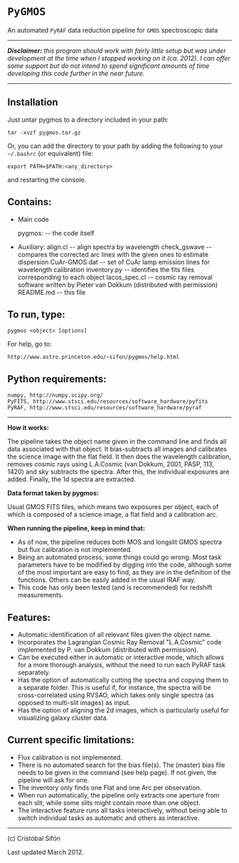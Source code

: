 # `PyGMOS`
An automated `PyRAF` data reduction pipeline for `GMOS` spectroscopic data

---

_**Disclaimer:** this program should work with fairly little setup but was under development at the time
when I stopped working on it (ca. 2012). I can offer some support but do not intend to spend significant
amounts of time developing this code further in the near future._
  
----

## Installation

Just untar pygmos to a directory included in your path:

    tar -xvzf pygmos.tar.gz

Or, you can add the directory to your path by adding the following to your `~/.bashrc` (or equivalent) file:

    export PATH=$PATH:<any_directory>

and restarting the console.

## Contains:

  * Main code

    pygmos:               -- the code itself
  * Auxiliary:
    align.cl              -- align spectra by wavelength
    check_gswave          -- compares the corrected arc lines with the given ones to estimate dispersion
    CuAr-GMOS.dat         -- set of CuAr lamp emission lines for wavelength calibration
    inventory.py          -- identifies the fits files corresponding to each object
    lacos_spec.cl         -- cosmic ray removal software written by Pieter van Dokkum (distributed with permission)
    README.md             -- this file

## To run, type:
    pygmos <object> [options]

For help, go to:

    http://www.astro.princeton.edu/~sifon/pygmos/help.html

## Python requirements:
    numpy, http://numpy.scipy.org/
    PyFITS, http://www.stsci.edu/resources/software_hardware/pyfits
    PyRAF, http://www.stsci.edu/resources/software_hardware/pyraf

----

**How it works:**

The pipeline takes the object name given in the command line and finds
all data associated with that object. It bias-subtracts all images and
calibrates the science image with the flat field. It then does the
wavelength calibration, removes cosmic rays using L.A.Cosmic (van
Dokkum, 2001, PASP, 113, 1420) and sky subtracts the spectra. After
this, the individual exposures are added. Finally, the 1d spectra are
extracted.

**Data format taken by pygmos:**

Usual GMOS FITS files, which means two exposures per object, each of
which is composed of a science image, a flat field and a calibration
arc.

**When running the pipeline, keep in mind that:**

  * As of now, the pipeline reduces both MOS and longslit GMOS spectra
 but flux calibration is not implemented.
  * Being an automated process, some things could go
 wrong. Most task parameters have to be modified by digging into the
 code, although some of the most important are easy to find, as they
 are in the definition of the functions. Others can be easily added
 in the usual IRAF way.
  * This code has only been tested (and is recommended) for redshift
 measurements.

## Features:

  * Automatic identification of all relevant files given the object name.
  * Incorporates the Lagrangian Cosmic Ray Removal "L.A.Cosmic" code
 implemented by P. van Dokkum (distributed with permission).
  * Can be executed either in automatic or interactive mode, which allows
 for a more thorough analysis, without the need to run each PyRAF task
 separately.
  * Has the option of automatically cutting the spectra and copying them
 to a separate folder. This is useful if, for instance, the spectra
 will be cross-correlated using RVSAO, which takes only single spectra
 (as opposed to multi-slit images) as input.
  * Has the option of aligning the 2d images, which is particularly
 useful for visualizing galaxy cluster data.
 
## Current specific limitations:

  * Flux calibration is not implemented.
  * There is no automated search for the bias file(s). The (master)
 bias file needs to be given in the command (see help page). If not
 given, the pipeline will ask for one.
  * The inventory only finds one Flat and one Arc per observation.
  * When run automatically, the pipeline only extracts one aperture from
 each slit, while some slits might contain more than one object.
  * The interactive feature runs all tasks interactively, without being
 able to switch individual tasks as automatic and others as
 interactive. 
 
 
 ---
 
 (c) Cristóbal Sifón
 
 Last updated March 2012.
